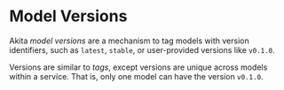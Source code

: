 # Model Versions

Akita *model versions* are a mechanism to tag models with version identifiers,
such as `latest`, `stable`, or user-provided versions like `v0.1.0`.

Versions are similar to *tags*, except versions are unique across models within a service.
That is, only one model can have the version `v0.1.0`.